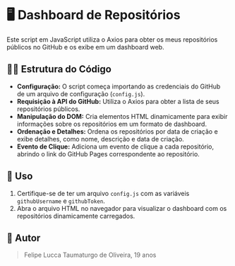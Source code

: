 # 🖥️ Dashboard de Repositórios

Este script em JavaScript utiliza o Axios para obter os meus repositórios públicos no GitHub e os exibe em um dashboard web.

## 👨‍💻 Estrutura do Código

- **Configuração:** O script começa importando as credenciais do GitHub de um arquivo de configuração (`config.js`).
- **Requisição à API do GitHub:** Utiliza o Axios para obter a lista de seus repositórios públicos.
- **Manipulação do DOM:** Cria elementos HTML dinamicamente para exibir informações sobre os repositórios em um formato de dashboard.
- **Ordenação e Detalhes:** Ordena os repositórios por data de criação e exibe detalhes, como nome, descrição e data de criação.
- **Evento de Clique:** Adiciona um evento de clique a cada repositório, abrindo o link do GitHub Pages correspondente ao repositório.

## 🔎 Uso

1. Certifique-se de ter um arquivo `config.js` com as variáveis `githubUsername` e `githubToken`.
2. Abra o arquivo HTML no navegador para visualizar o dashboard com os repositórios dinamicamente carregados.

## 📌 Autor

>Felipe Lucca Taumaturgo de Oliveira, 19 anos
